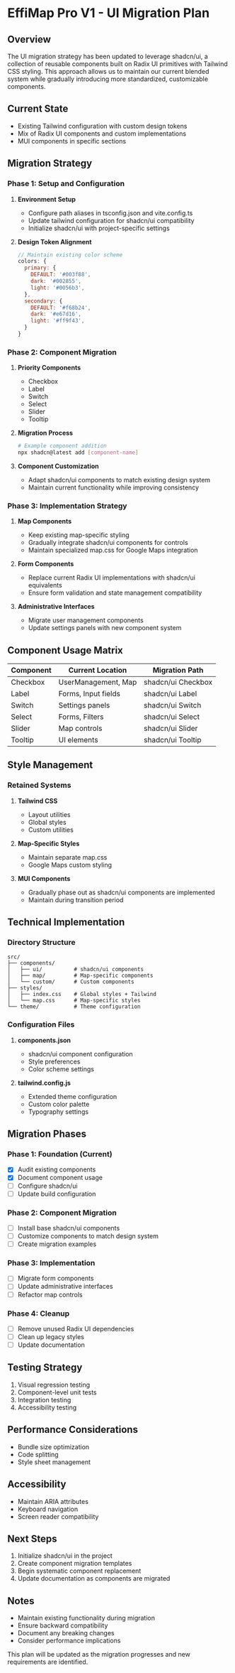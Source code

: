 # EffiMap Pro V1 - UI Migration Plan

## Overview
The UI migration strategy has been updated to leverage shadcn/ui, a collection of reusable components built on Radix UI primitives with Tailwind CSS styling. This approach allows us to maintain our current blended system while gradually introducing more standardized, customizable components.

## Current State
- Existing Tailwind configuration with custom design tokens
- Mix of Radix UI components and custom implementations
- MUI components in specific sections

## Migration Strategy

### Phase 1: Setup and Configuration
1. **Environment Setup**
   - Configure path aliases in tsconfig.json and vite.config.ts
   - Update tailwind configuration for shadcn/ui compatibility
   - Initialize shadcn/ui with project-specific settings

2. **Design Token Alignment**
   ```javascript
   // Maintain existing color scheme
   colors: {
     primary: {
       DEFAULT: '#003f88',
       dark: '#002855',
       light: '#0056b3',
     },
     secondary: {
       DEFAULT: '#f68b24',
       dark: '#e67d16',
       light: '#ff9f43',
     }
   }
   ```

### Phase 2: Component Migration
1. **Priority Components**
   - Checkbox
   - Label
   - Switch
   - Select
   - Slider
   - Tooltip

2. **Migration Process**
   ```bash
   # Example component addition
   npx shadcn@latest add [component-name]
   ```

3. **Component Customization**
   - Adapt shadcn/ui components to match existing design system
   - Maintain current functionality while improving consistency

### Phase 3: Implementation Strategy

1. **Map Components**
   - Keep existing map-specific styling
   - Gradually integrate shadcn/ui components for controls
   - Maintain specialized map.css for Google Maps integration

2. **Form Components**
   - Replace current Radix UI implementations with shadcn/ui equivalents
   - Ensure form validation and state management compatibility

3. **Administrative Interfaces**
   - Migrate user management components
   - Update settings panels with new component system

## Component Usage Matrix

| Component    | Current Location           | Migration Path                    |
|-------------|---------------------------|----------------------------------|
| Checkbox    | UserManagement, Map       | shadcn/ui Checkbox              |
| Label       | Forms, Input fields       | shadcn/ui Label                 |
| Switch      | Settings panels           | shadcn/ui Switch                |
| Select      | Forms, Filters            | shadcn/ui Select                |
| Slider      | Map controls              | shadcn/ui Slider                |
| Tooltip     | UI elements               | shadcn/ui Tooltip               |

## Style Management

### Retained Systems
1. **Tailwind CSS**
   - Layout utilities
   - Global styles
   - Custom utilities

2. **Map-Specific Styles**
   - Maintain separate map.css
   - Google Maps custom styling

3. **MUI Components**
   - Gradually phase out as shadcn/ui components are implemented
   - Maintain during transition period

## Technical Implementation

### Directory Structure
```
src/
├── components/
│   ├── ui/          # shadcn/ui components
│   ├── map/         # Map-specific components
│   └── custom/      # Custom components
├── styles/
│   ├── index.css    # Global styles + Tailwind
│   └── map.css      # Map-specific styles
└── theme/           # Theme configuration
```

### Configuration Files
1. **components.json**
   - shadcn/ui component configuration
   - Style preferences
   - Color scheme settings

2. **tailwind.config.js**
   - Extended theme configuration
   - Custom color palette
   - Typography settings

## Migration Phases

### Phase 1: Foundation (Current)
- [x] Audit existing components
- [x] Document component usage
- [ ] Configure shadcn/ui
- [ ] Update build configuration

### Phase 2: Component Migration
- [ ] Install base shadcn/ui components
- [ ] Customize components to match design system
- [ ] Create migration examples

### Phase 3: Implementation
- [ ] Migrate form components
- [ ] Update administrative interfaces
- [ ] Refactor map controls

### Phase 4: Cleanup
- [ ] Remove unused Radix UI dependencies
- [ ] Clean up legacy styles
- [ ] Update documentation

## Testing Strategy
1. Visual regression testing
2. Component-level unit tests
3. Integration testing
4. Accessibility testing

## Performance Considerations
- Bundle size optimization
- Code splitting
- Style sheet management

## Accessibility
- Maintain ARIA attributes
- Keyboard navigation
- Screen reader compatibility

## Next Steps
1. Initialize shadcn/ui in the project
2. Create component migration templates
3. Begin systematic component replacement
4. Update documentation as components are migrated

## Notes
- Maintain existing functionality during migration
- Ensure backward compatibility
- Document any breaking changes
- Consider performance implications

This plan will be updated as the migration progresses and new requirements are identified.
